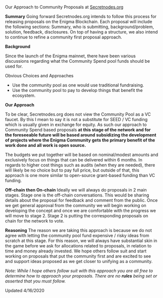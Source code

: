 Our Approach to Community Proposals at [Secretnodes.org ](https://secretnodes.org)

**Summary**
Going forward Secretnodes.org intends to follow this process for releasing proposals on the Enigma Blockchain. Each proposal will include the following sections: Summary, who is submitting, background/problem, solution, feedback, disclosures. On top of having a structure, we also intend to continue to refine a community first proposal approach.

**Background**

Since the launch of the Enigma mainnet, there have been various discussions regarding what the Community Spend pool funds should be used for.

Obvious Choices and Approaches

* Use the community pool as one would use traditional fundraising.
* Use the community pool to pay to develop things that benefit the ecosystem.

**Our Approach**

To be clear, Secretnodes.org does not view the Community Pool as a VC faucet. By this I mean to say it is not a substitute for SEED / VC funding which is usually given in exchange for equity. As such our approach to Community Spend based proposals **at this stage of the network and for the foreseeable future will be based around subsidizing the development of projects where the Enigma Community gets the primary benefit of the work done and all work is open source.**

The budgets we put together will be based on nominal/modest amounts and exclusively focus on things that can be delivered within 6 months. In regards to higher cost things such as audits (when they are needed), there will likely be no choice but to pay full price, but outside of that, this approach is one more similar to open-source grant-based funding than VC funding.

**Off-chain then On-chain**
Ideally we will always do proposals in 2 main stages. Stage one is the off-chain conversations. This would be sharing details about the proposal for feedback and comment from the public. Once we get general approval from the community we will begin working on developing the concept and once we are comfortable with the progress we will move to stage 2. Stage 2 is putting the corresponding proposals on chain for the network to vote.

**Reasoning** 
The reason we are taking this approach is because we do not agree with letting the community pool fund expensive / risky ideas from scratch at this stage. For this reason, we will always have substantial skin in the game before we ask for allocations related to proposals, in relation to time and money already invested. We hope others follow suit and start working on proposals that put the community first and are excited to see and support ideas proposed as we get closer to unifying as a community.

*Note: While I hope others follow suit with this approach you are all free to determine how to approach your proposals. There are no **rules** being set or asserted that you must follow.*

Updated 4/16/2020